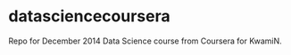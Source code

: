 datasciencecoursera
===================

Repo for December 2014 Data Science course from Coursera for KwamiN.
